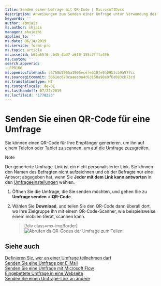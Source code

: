 ```yaml
---
title: Senden einer Umfrage mit QR-Code | MicrosoftDocs
description: Anweisungen zum Senden einer Umfrage unter Verwendung des QR-Codes
keywords: ''
author: sbmjais
ms.author: shjais
manager: shujoshi
applies_to: ''
ms.date: 06/14/2019
ms.service: forms-pro
ms.topic: article
ms.assetid: b62a55f6-cb45-4b47-a610-155c7fffa496
ms.custom: ''
search.appverid:
- FPR160
ms.openlocfilehash: c6758b5965a1906ecefe510fe0a09b3cb9a977cc
ms.sourcegitcommit: 5661ec673caaeeba4c63158a98a0f6e083cb73cd
ms.translationtype: HT
ms.contentlocale: de-DE
ms.lasthandoff: 07/22/2019
ms.locfileid: "1778223"
---
```

# <a name="send-a-survey-qr-code"></a>Senden Sie einen QR-Code für eine Umfrage 



Sie können einen QR-Code für Ihre Empfänger generieren, um ihn auf einem Telefon oder Tablet zu scannen, um auf die Umfrage zuzugreifen.

> [!NOTE]
> Der generierte Umfrage-Link ist ein nicht personalisierter Link. Sie können den Namen des Befragten nicht aufzeichnen und ob der Befragte nur eine Antwort abgegeben hat, wenn Sie **Jeder mit dem Link kann antworten** in den [Umfrageeinstellungen](invite-settings.md) wählen.

1.  Öffnen Sie die Umfrage, die Sie senden möchten, und gehen Sie zu **Umfrage senden** &gt; **QR-Code**.

2.  Wählen Sie **Download**, und teilen Sie den QR-Code dann überall dort, wo Ihre Zielgruppe ihn mit einem QR-Code-Scanner, wie beispielsweise einem mobilen Gerät, scannen kann.

    > [!div class=mx-imgBorder]
    > ![Abrufen ds QR-Codes der Umfrage zum Teilen](media/survey-qrcode.png "Abrufen ds QR-Codes der Umfrage zum Teilen").  

## <a name="see-also"></a>Siehe auch

[Definieren Sie, wer an einer Umfrage teilnehmen darf](invite-settings.md)<br>
[Senden Sie eine Umfrage per E-Mail](send-survey-email.md)<br>
[Senden Sie eine Umfrage mit Microsoft Flow](send-survey-microsoft-flow.md)<br>
[Eingebettete Umfrage in eine Webseite](embed-web-page.md)<br>
[Senden Sie einen Umfrage-Link an andere](send-survey-link.md)
